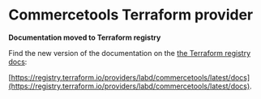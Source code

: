 # Commercetools Terraform provider

**Documentation moved to Terraform registry**

Find the new version of the documentation on the [the Terraform registry docs](https://registry.terraform.io/providers/labd/commercetools/latest/docs):

 [https://registry.terraform.io/providers/labd/commercetools/latest/docs](https://registry.terraform.io/providers/labd/commercetools/latest/docs).
